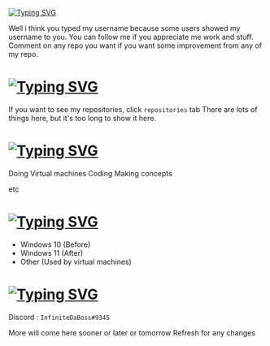 [![Typing SVG](https://readme-typing-svg.herokuapp.com?font=Fira+Code&size=30&pause=1000&width=435&lines=Welcome)](https://git.io/typing-svg)

Well i think you typed my username because some users showed my username to you. You can follow me if you appreciate me work and stuff. Comment on any repo you want if you want some improvement from any of my repo.

# <a href="https://git.io/typing-svg"><img src="https://readme-typing-svg.herokuapp.com?font=Fira+Code&size=30&pause=1000&width=435&lines=Guide Tour" alt="Typing SVG" /></a>
If you want to see my repositories, click `repositories` tab
There are lots of things here, but it's too long to show it here.

# <a href="https://git.io/typing-svg"><img src="https://readme-typing-svg.herokuapp.com?font=Fira+Code&size=30&pause=1000&width=435&lines=Things i do" alt="Typing SVG" /></a>
Doing Virtual machines 
Coding
Making concepts

etc

# <a href="https://git.io/typing-svg"><img src="https://readme-typing-svg.herokuapp.com?font=Fira+Code&size=30&pause=1000&width=435&lines=Operating System i use" alt="Typing SVG" /></a>
- Windows 10 (Before)
- Windows 11 (After)
- Other (Used by virtual machines)

# <a href="https://git.io/typing-svg"><img src="https://readme-typing-svg.herokuapp.com?font=Fira+Code&size=30&pause=1000&width=435&lines=Other" alt="Typing SVG" /></a>

Discord : `InfiniteDaBoss#9345`

More will come here sooner or later or tomorrow 
Refresh for any changes
